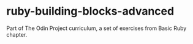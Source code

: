 # ruby-building-blocks-advanced
Part of The Odin Project curriculum, a set of exercises from Basic Ruby chapter.
